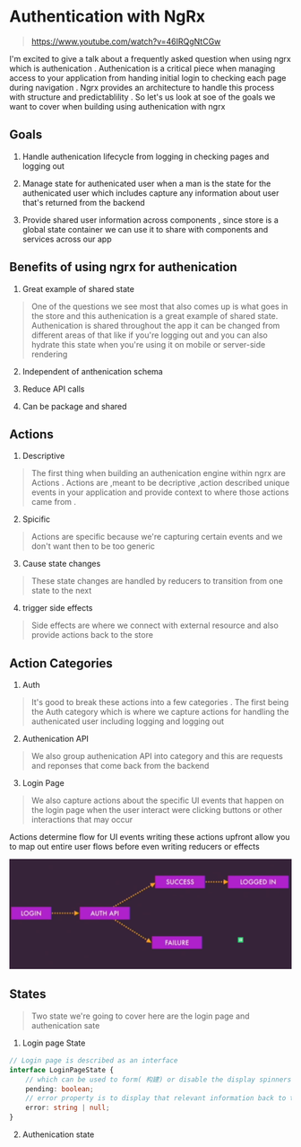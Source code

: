 
# Authentication with NgRx

> https://www.youtube.com/watch?v=46IRQgNtCGw

I'm excited to give a talk about a frequently asked question when using ngrx which is authenication . Authenication is a critical piece when managing access to your application from handing initial login to checking each page during navigation . Ngrx provides an architecture to handle this process with structure and predictablility . So let's us look at soe of the goals we want to cover when building using authenication with ngrx 

## Goals 

1. Handle authenication lifecycle from logging in checking pages and logging out 

2. Manage state for authenicated user when a man is the state for the authenicated user which includes capture any information about user that's returned from the backend 

3. Provide shared user information across components , since store is a global state container we can use it to share with components and services across our app 

## Benefits of using ngrx for authenication 

1. Great example of shared state

> One of the questions we see most that also comes up is what goes in the store and this authenication is a great example of shared state. Authenication is shared throughout the app it can be changed from different areas of that like if you're logging out and you can also hydrate this state when you're using it on mobile or server-side rendering 

2. Independent of anthenication schema 

3. Reduce API calls 

4. Can be package and shared 

## Actions 

1. Descriptive

> The first thing when building an authenication engine within ngrx are Actions . Actions are ,meant to be decriptive ,action described unique events in your application and provide context to where those actions came from .  

2. Spicific 

> Actions are specific because we're capturing certain events and we don't want then to be too generic 

3. Cause state changes 

> These state changes are handled by reducers to transition from one state to the next 

4. trigger side effects 

> Side effects are where we connect with external resource and also provide actions back to the store 


## Action Categories

1. Auth

> It's good to break these actions into a few categories . The first being the Auth category which is where we capture actions for handling the authenicated user including logging and logging out 

2. Authenication API

> We also group authenication API into category and this are requests and reponses that come back from the backend 

3. Login Page 

> We also capture actions about the specific UI events that happen on the login page when the user interact were clicking buttons or other interactions that may occur 

Actions determine flow for UI events writing these actions upfront allow you to map out entire user flows before even writing reducers or effects  


![](../images/ngrx-actions.png)

## States

> Two state we're going to cover here are the login page and authenication sate 

1. Login page State

```ts
// Login page is described as an interface  
interface LoginPageState {
    // which can be used to form( 构建) or disable the display spinners while the request is being processed  
    pending: boolean; 
    // error property is to display that relevant information back to the user in case of a failure 
    error: string | null;
}

```

2. Authenication state

```ts


```
